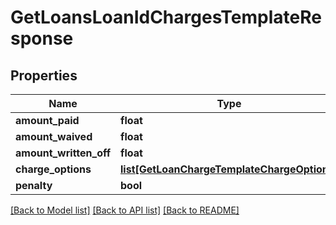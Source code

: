 # GetLoansLoanIdChargesTemplateResponse

## Properties
Name | Type | Description | Notes
------------ | ------------- | ------------- | -------------
**amount_paid** | **float** |  | [optional] 
**amount_waived** | **float** |  | [optional] 
**amount_written_off** | **float** |  | [optional] 
**charge_options** | [**list[GetLoanChargeTemplateChargeOptions]**](GetLoanChargeTemplateChargeOptions.md) |  | [optional] 
**penalty** | **bool** |  | [optional] 

[[Back to Model list]](../README.md#documentation-for-models) [[Back to API list]](../README.md#documentation-for-api-endpoints) [[Back to README]](../README.md)

